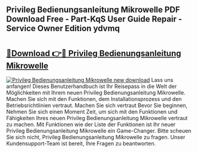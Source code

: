 ## Privileg Bedienungsanleitung Mikrowelle PDF Download Free - Part-KqS User Guide Repair - Service Owner Edition ydvmq

# <h2><a href="http://df5hc1q.blite.top/?on=Privileg+Bedienungsanleitung+Mikrowelle">🔗Download 👉🔴 Privileg Bedienungsanleitung Mikrowelle</a></h2>

[![Privileg Bedienungsanleitung Mikrowelle new download](https://i.imgur.com/lujVjoI.png)](http://df5hc1q.blite.top/?on=Privileg+Bedienungsanleitung+Mikrowelle)
Lass uns anfangen! Dieses Benutzerhandbuch ist Ihr Reisepass in die Welt der Möglichkeiten mit Ihrem neuen Privileg Bedienungsanleitung Mikrowelle. Machen Sie sich mit den Funktionen, dem Installationsprozess und den Betriebsrichtlinien vertraut. Machen Sie sich vertraut Bevor Sie beginnen, Nehmen Sie sich einen Moment Zeit, um sich mit den Funktionen und Fähigkeiten Ihres neuen Privileg Bedienungsanleitung Mikrowelle vertraut zu machen. Mit Funktionen wie der Liste der Funktionen ist Ihr neuer Privileg Bedienungsanleitung Mikrowelle ein Game-Changer. Bitte scheuen Sie sich nicht, Privileg Bedienungsanleitung Mikrowelle zu fragen. Unser Kundensupport-Team ist bereit, Ihre Fragen zu beantworten.
